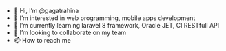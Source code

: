 - 👋 Hi, I’m @gagatrahina
- 👀 I’m interested in web programming, mobile apps development
- 🌱 I’m currently learning laravel 8 framework, Oracle JET, CI RESTfull API
- 💞️ I’m looking to collaborate on my team 
- 📫 How to reach me 

<!---
gagatrahina/gagatrahina is a ✨ special ✨ repository because its `README.md` (this file) appears on your GitHub profile.
You can click the Preview link to take a look at your changes.
--->
